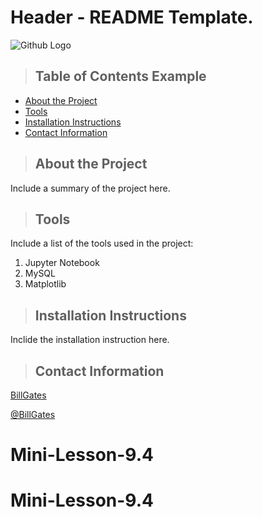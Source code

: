# Header - README Template.

![Github Logo](https://github.githubassets.com/images/modules/logos_page/Octocat.png "Github logo - markdown")

>## Table of Contents Example
* [About the Project](#about_the_project)
* [Tools](#tools)
* [Installation Instructions](#installation_instructions)
* [Contact Information](#contact)
  
<a class="anchor" id="about the project"></a>
>## About the Project
Include a summary of the project here.

<a class="anchor" id="tools"></a>
>## Tools
Include a list of the tools used in the project:
1. Jupyter Notebook
2. MySQL
3. Matplotlib

<a class="anchor" id="installation_instructions" ></a>
>## Installation Instructions 
Inclide the installation instruction here.

<a class="anchor" id="contact"></a>
>## Contact Information
[BillGates](https://www.linkedin.com/in/williamhgates/detail/recent-activity/posts/)

[@BillGates](https://twitter.com/BillGates)
# Mini-Lesson-9.4
# Mini-Lesson-9.4
